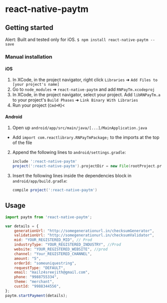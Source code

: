 
# react-native-paytm


## Getting started

Alert: Built and tested only for iOS.
`$ npm install react-native-paytm --save`

### Manual installation


#### iOS

1. In XCode, in the project navigator, right click `Libraries` ➜ `Add Files to [your project's name]`
2. Go to `node_modules` ➜ `react-native-paytm` and add `RNPayTm.xcodeproj`
3. In XCode, in the project navigator, select your project. Add `libRNPayTm.a` to your project's `Build Phases` ➜ `Link Binary With Libraries`
4. Run your project (`Cmd+R`)<
      

#### Android
1. Open up `android/app/src/main/java/[...]/MainApplication.java`
  - Add `import com.reactlibrary.RNPayTmPackage;` to the imports at the top of the file
2. Append the following lines to `android/settings.gradle`:
    ```gradle
    include ':react-native-paytm'
    project(':react-native-paytm').projectDir = new File(rootProject.projectDir,   '../node_modules/react-native-paytm/android')
    ```
3. Insert the following lines inside the dependencies block in
`android/app/build.gradle`:
    ```gradle
    compile project(':react-native-paytm')
    ```

## Usage
```javascript
import paytm from 'react-native-paytm';

var details = {
    generationUrl: "http://somegenerationurl.in/checksumGenerator",
    validationUrl: "http://somegenerationurl.in/checksumValidator",
    mid: "YOUR_REGISTERED_MID", // Prod
    industryType: "YOUR_REGISTERED_INDUSTRY", //Prod
    website: "YOUR_REGISTERED_WEBSITE", //prod
    channel: "Your_REGISTERED_CHANNEL",
    amount: "5",
    orderId: "someuniquestring",
    requestType: "DEFAULT",
    email: "mailz4sreejith@gmail.com",
    phone: "9988755334",
    theme: "merchant",
    custId: "9988344556",
};
paytm.startPayment(details);
```
  
